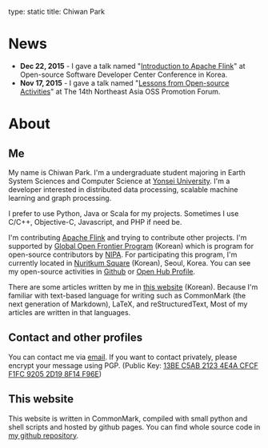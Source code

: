 type: static
title: Chiwan Park

# News

* **Dec 22, 2015** - I gave a talk named "[Introduction to Apache Flink](http://j.mp/ossdevconf-2015-park)" at Open-source Software Developer Center Conference in Korea.
* **Nov 17, 2015** - I gave a talk named "[Lessons from Open-source Activities](http://j.mp/cjkossforum-2015-park)" at The 14th Northeast Asia OSS Promotion Forum.

# About

## Me

My name is Chiwan Park. I'm a undergraduate student majoring in Earth System Sciences and Computer Science at [Yonsei University](http://www.yonsei.ac.kr). I'm a developer interested in distributed data processing, scalable machine learning and graph processing.

I prefer to use Python, Java or Scala for my projects. Sometimes I use C/C++, Objective-C, Javascript, and PHP if need be.

I'm contributing [Apache Flink](http://flink.apache.org) and trying to contribute other projects. I'm supported by [Global Open Frontier Program](http://www.oss.kr/oss_dev_intro) (Korean) which is program for open-source contributors by [NIPA](http://nipa.kr). For participating this program, I'm currently located in [Nuritkum Square](http://nuri.nipa.kr/) (Korean), Seoul, Korea. You can see my open-source activities in [Github](https://github.com/chiwanpark) or [Open Hub Profile](https://www.openhub.net/accounts/chiwanpark). 

There are some articles written by me in [this website](/articles/) (Korean). Because I'm familiar with text-based language for writing such as CommonMark (the next generation of Markdown), LaTeX, and reStructuredText, Most of my articles are written in that languages.

## Contact and other profiles

You can contact me via [email](http://www.google.com/recaptcha/mailhide/d?k=01zdK04x7A3jyfFdz2qu8eLQ==&c=snsdlvUXCQklJ8Ni_YyX6t5Th2n07aWoHpGBpW8JY5k=). If you want to contact privately, please encrypt your message using PGP. (Public Key: [13BE C5AB 2123 4E4A CFCF F1FC 9205 2D19 8F14 F96E](https://keybase.io/chiwanpark/key.asc))

## This website

This website is written in CommonMark, compiled with small python and shell scripts and hosted by github pages. You can find whole source code in [my github repository](http://github.com/chiwanpark/chiwanpark.github.io).
